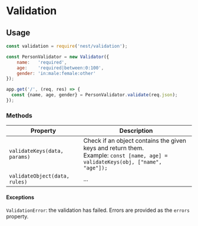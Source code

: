 # Validation

## Usage

```js
const validation = require('nest/validation');

const PersonValidator = new Validator({
	name:   'required',
	age:    'required|between:0:100',
	gender: 'in:male:female:other'
});

app.get('/', (req, res) => {
  const {name, age, gender} = PersonValidator.validate(req.json);
});
```

### Methods

| Property                      | Description                                                  |
| ----------------------------- | ------------------------------------------------------------ |
| `validateKeys(data, params)`  | Check if an object contains the given keys and return them.<br />Example: `const [name, age] = validateKeys(obj, ["name", "age"]);` |
| `validateObject(data, rules)` | ...                                                          |

#### Exceptions

`ValidationError`: the validation has failed. Errors are provided as the `errors` property.